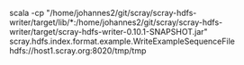 scala -cp "/home/johannes2/git/scray/scray-hdfs-writer/target/lib/*:/home/johannes2/git/scray/scray-hdfs-writer/target/scray-hdfs-writer-0.10.1-SNAPSHOT.jar" scray.hdfs.index.format.example.WriteExampleSequenceFile hdfs://host1.scray.org:8020/tmp/tmp

